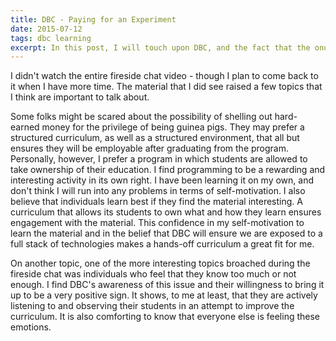 ```yaml
---
title: DBC - Paying for an Experiment
date: 2015-07-12
tags: dbc learning
excerpt: In this post, I will touch upon DBC, and the fact that the onus of learning the material resides with the student, not the teacher / program.
---
```

I didn't watch the entire fireside chat video - though I plan to come back to it
when I have more time. The material that I did see raised a few topics that I
think are important to talk about.

Some folks might be scared about the possibility of shelling out hard-earned
money for the privilege of being guinea pigs. They may prefer a structured
curriculum, as well as a structured environment, that all but ensures they will
be employable after graduating from the program.  Personally, however, I prefer
a program in which students are allowed to take ownership of their education. I
find programming to be a rewarding and interesting activity in its own right. I
have been learning it on my own, and don't think I will run into any problems in
terms of self-motivation. I also believe that individuals learn best if they
find the material interesting. A curriculum that allows its students to own what
and how they learn ensures engagement with the material. This confidence in my
self-motivation to learn the material and in the belief that DBC will ensure we
are exposed to a full stack of technologies makes a hands-off curriculum a great
fit for me.

On another topic, one of the more interesting topics broached during the
fireside chat was individuals who feel that they know too much or not enough. I
find DBC's awareness of this issue and their willingness to bring it up to be a
very positive sign. It shows, to me at least, that they are actively listening
to and observing their students in an attempt to improve the curriculum. It is
also comforting to know that everyone else is feeling these emotions.
